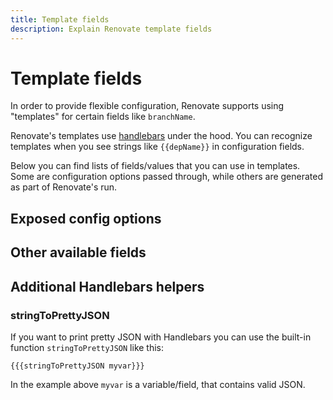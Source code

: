 ```yaml
---
title: Template fields
description: Explain Renovate template fields
---
```


# Template fields

In order to provide flexible configuration, Renovate supports using "templates" for certain fields like `branchName`.

Renovate's templates use [handlebars](https://handlebarsjs.com/) under the hood.
You can recognize templates when you see strings like `{{depName}}` in configuration fields.

Below you can find lists of fields/values that you can use in templates.
Some are configuration options passed through, while others are generated as part of Renovate's run.

## Exposed config options

<!-- Automatically insert exposed configuration options here -->

## Other available fields

<!-- Insert runtime fields here -->

## Additional Handlebars helpers

### stringToPrettyJSON

If you want to print pretty JSON with Handlebars you can use the built-in function `stringToPrettyJSON` like this:

`{{{stringToPrettyJSON myvar}}}`

In the example above `myvar` is a variable/field, that contains valid JSON.
